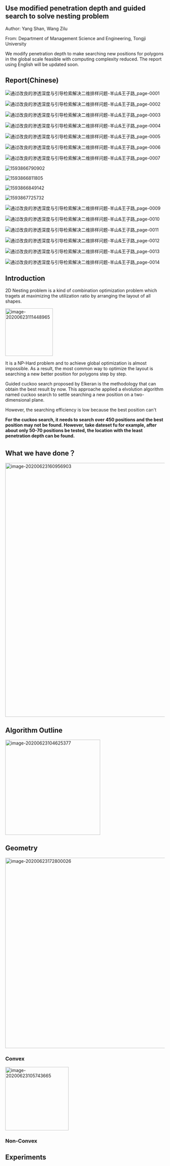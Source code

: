 ## Use modified penetration depth and guided search to solve nesting problem 

Author: Yang Shan, Wang Zilu 

From: Department of Management Science and Engineering, Tongji University

We modify penetration depth to make searching new positions for polygons in the global scale feasible with computing complexity reduced. The report using English will be updated soon.

## Report(Chinese)

![通过改良的渗透深度与引导检索解决二维排样问题-羊山&王子路_page-0001](img/通过改良的渗透深度与引导检索解决二维排样问题-羊山&王子路_page-0001.jpg)

![通过改良的渗透深度与引导检索解决二维排样问题-羊山&王子路_page-0002](img/通过改良的渗透深度与引导检索解决二维排样问题-羊山&王子路_page-0002.jpg)

![通过改良的渗透深度与引导检索解决二维排样问题-羊山&王子路_page-0003](img/通过改良的渗透深度与引导检索解决二维排样问题-羊山&王子路_page-0003.jpg)

![通过改良的渗透深度与引导检索解决二维排样问题-羊山&王子路_page-0004](img/通过改良的渗透深度与引导检索解决二维排样问题-羊山&王子路_page-0004.jpg)

![通过改良的渗透深度与引导检索解决二维排样问题-羊山&王子路_page-0005](img/通过改良的渗透深度与引导检索解决二维排样问题-羊山&王子路_page-0005.jpg)

![通过改良的渗透深度与引导检索解决二维排样问题-羊山&王子路_page-0006](img/通过改良的渗透深度与引导检索解决二维排样问题-羊山&王子路_page-0006.jpg)

![通过改良的渗透深度与引导检索解决二维排样问题-羊山&王子路_page-0007](img/通过改良的渗透深度与引导检索解决二维排样问题-羊山&王子路_page-0007.jpg)

![1593866790902](img/1593866790902.jpg)

![1593866811805](img/1593866811805.jpg)

![1593866849142](img/1593866849142.jpg)

![1593867725732](img/1593867725732.jpg)

![通过改良的渗透深度与引导检索解决二维排样问题-羊山&王子路_page-0009](img/通过改良的渗透深度与引导检索解决二维排样问题-羊山&王子路_page-0009.jpg)

![通过改良的渗透深度与引导检索解决二维排样问题-羊山&王子路_page-0010](img/通过改良的渗透深度与引导检索解决二维排样问题-羊山&王子路_page-0010.jpg)

![通过改良的渗透深度与引导检索解决二维排样问题-羊山&王子路_page-0011](img/通过改良的渗透深度与引导检索解决二维排样问题-羊山&王子路_page-0011.jpg)

![通过改良的渗透深度与引导检索解决二维排样问题-羊山&王子路_page-0012](img/通过改良的渗透深度与引导检索解决二维排样问题-羊山&王子路_page-0012.jpg)

![通过改良的渗透深度与引导检索解决二维排样问题-羊山&王子路_page-0013](img/通过改良的渗透深度与引导检索解决二维排样问题-羊山&王子路_page-0013.jpg)

![通过改良的渗透深度与引导检索解决二维排样问题-羊山&王子路_page-0014](img/通过改良的渗透深度与引导检索解决二维排样问题-羊山&王子路_page-0014.jpg)



## Introduction

2D Nesting problem is a kind of combination optimization problem which tragets at maximizing the utilization ratio by arranging the layout of all shapes. 

<img src="img/image-20200623111448965.png" alt="image-20200623111448965" height="150px" />

It is a NP-Hard problem and to achieve global optimization is almost impossible. As a result, the most common way to optimize the layout is searching a new better position for polygons step by step.

Guided cuckoo search proposed by Elkeran is the methodology that can obtain the best result by now. This approache applied a elvolution algorithm named cuckoo search to settle searching a new position on a two-dimensional plane. 

However, the searching efficiency is low because the best position can't 



**For the cuckoo search, it needs to search over 450 positions and the best position may not be found. However, take dateset fu for example, after about only 50-70 positions be tested, the location with the least penetration depth can be found.**



## What we have done？ 

<img src="img/image-20200623160956903.png" alt="image-20200623160956903" width="800px" />

## Algorithm Outline

<img src="img/image-20200623104625377.png" alt="image-20200623104625377" height="300px" />





## Geometry

<img src="img/image-20200623172800026.png" alt="image-20200623172800026" width="600px" />



### Convex



<img src="img/image-20200623105743665.png" alt="image-20200623105743665" height="200px" />

### Non-Convex





## Experiments



